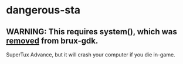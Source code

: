 # dangerous-sta
## **WARNING: This requires system(), which was [removed](https://github.com/KelvinShadewing/brux-gdk/commit/870e91f073a3f0af5f8a5f6e381716a51fd5b1d3) from brux-gdk.**  
SuperTux Advance, but it will crash your computer if you die in-game.